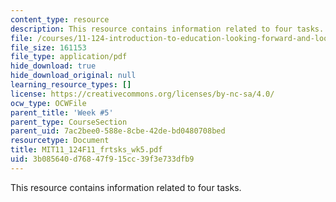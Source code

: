 ```yaml
---
content_type: resource
description: This resource contains information related to four tasks.
file: /courses/11-124-introduction-to-education-looking-forward-and-looking-back-on-education-fall-2011/3b085640d76847f915cc39f3e733dfb9_MIT11_124F11_frtsks_wk5.pdf
file_size: 161153
file_type: application/pdf
hide_download: true
hide_download_original: null
learning_resource_types: []
license: https://creativecommons.org/licenses/by-nc-sa/4.0/
ocw_type: OCWFile
parent_title: 'Week #5'
parent_type: CourseSection
parent_uid: 7ac2bee0-588e-8cbe-42de-bd0480708bed
resourcetype: Document
title: MIT11_124F11_frtsks_wk5.pdf
uid: 3b085640-d768-47f9-15cc-39f3e733dfb9
---
```

This resource contains information related to four tasks.